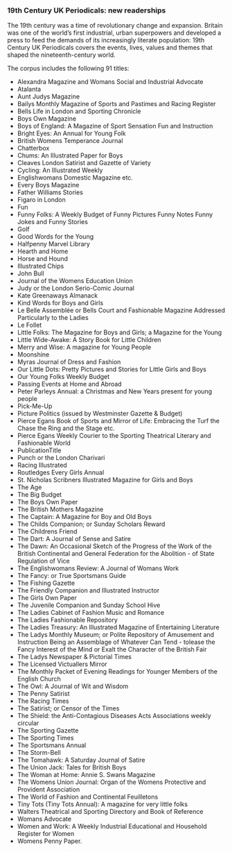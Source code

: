 ### 19th Century UK Periodicals: new readerships

The 19th century was a time of revolutionary change and expansion. Britain was one of the
world’s first industrial, urban superpowers and developed a press to feed the demands
of its increasingly literate population: 19th Century UK Periodicals covers the events, lives,
values and themes that shaped the nineteenth-century world.

The corpus includes the following 91 titles:
- Alexandra Magazine and Womans Social and Industrial Advocate
- Atalanta
- Aunt Judys Magazine
- Bailys Monthly Magazine of Sports and Pastimes and Racing Register
- Bells Life in London and Sporting Chronicle
- Boys Own Magazine
- Boys of England: A Magazine of Sport Sensation Fun and Instruction
- Bright Eyes: An Annual for Young Folk
- British Womens Temperance Journal
- Chatterbox
- Chums: An Illustrated Paper for Boys
- Cleaves London Satirist and Gazette of Variety
- Cycling: An Illustrated Weekly
- Englishwomans Domestic Magazine etc.
- Every Boys Magazine
- Father Williams Stories
- Figaro in London
- Fun
- Funny Folks: A Weekly Budget of Funny Pictures Funny Notes Funny Jokes and Funny Stories
- Golf
- Good Words for the Young
- Halfpenny Marvel Library
- Hearth and Home
- Horse and Hound
- Illustrated Chips
- John Bull
- Journal of the Womens Education Union
- Judy or the London Serio-Comic Journal
- Kate Greenaways Almanack
- Kind Words for Boys and Girls
- Le Belle Assemblée or Bells Court and Fashionable Magazine Addressed Particularly to the Ladies
- Le Follet
- Little Folks: The Magazine for Boys and Girls; a Magazine for the Young
- Little Wide-Awake: A Story Book for Little Children
- Merry and Wise: A magazine for Young People
- Moonshine
- Myras Journal of Dress and Fashion
- Our Little Dots: Pretty Pictures and Stories for Little Girls and Boys
- Our Young Folks Weekly Budget
- Passing Events at Home and Abroad
- Peter Parleys Annual: a Christmas and New Years present for young people
- Pick-Me-Up
- Picture Politics (issued by Westminster Gazette & Budget)
- Pierce Egans Book of Sports and Mirror of Life: Embracing the Turf the Chase the Ring and the Stage etc.
- Pierce Egans Weekly Courier to the Sporting Theatrical Literary and Fashionable World
- PublicationTitle
- Punch or the London Charivari
- Racing Illustrated
- Routledges Every Girls Annual
- St. Nicholas Scribners Illustrated Magazine for Girls and Boys
- The Age
- The Big Budget
- The Boys Own Paper
- The British Mothers Magazine
- The Captain: A Magazine for Boy and Old Boys
- The Childs Companion; or Sunday Scholars Reward
- The Childrens Friend
- The Dart: A Journal of Sense and Satire
- The Dawn: An Occasional Sketch of the Progress of the Work of the British Continental and General Federation for the Abolition - of State Regulation of Vice
- The Englishwomans Review: A Journal of Womans Work
- The Fancy: or True Sportsmans Guide
- The Fishing Gazette
- The Friendly Companion and Illustrated Instructor
- The Girls Own Paper
- The Juvenile Companion and Sunday School Hive
- The Ladies Cabinet of Fashion Music and Romance
- The Ladies Fashionable Repository
- The Ladies Treasury: An Illustrated Magazine of Entertaining Literature
- The Ladys Monthly Museum; or Polite Repository of Amusement and Instruction Being an Assemblage of Whatever Can Tend - tolease the Fancy Interest of the Mind or Exalt the Character of the British Fair
- The Ladys Newspaper & Pictorial Times
- The Licensed Victuallers Mirror
- The Monthly Packet of Evening Readings for Younger Members of the English Church
- The Owl: A Journal of Wit and Wisdom
- The Penny Satirist
- The Racing Times
- The Satirist; or Censor of the Times
- The Shield: the Anti-Contagious Diseases Acts Associations weekly circular
- The Sporting Gazette
- The Sporting Times
- The Sportsmans Annual
- The Storm-Bell
- The Tomahawk: A Saturday Journal of Satire
- The Union Jack: Tales for British Boys
- The Woman at Home: Annie S. Swans Magazine
- The Womens Union Journal: Organ of the Womens Protective and Provident Association
- The World of Fashion and Continental Feuilletons
- Tiny Tots (Tiny Tots Annual): A magazine for very little folks
- Walters Theatrical and Sporting Directory and Book of Reference
- Womans Advocate
- Women and Work: A Weekly Industrial Educational and Household Register for Women
- Womens Penny Paper.